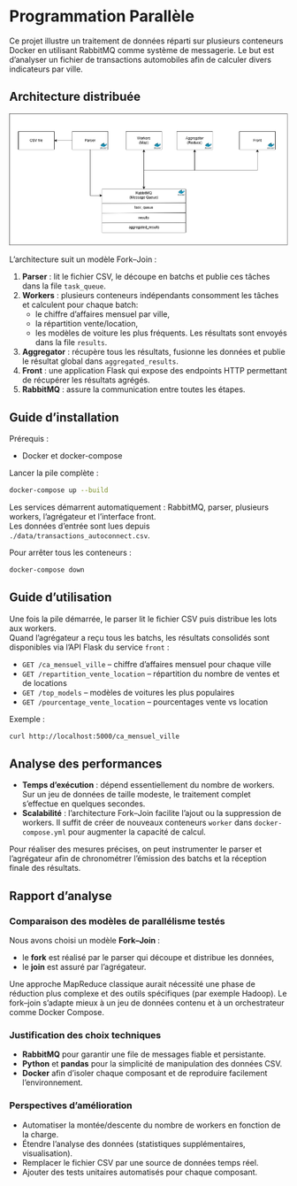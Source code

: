 # Programmation Parallèle

Ce projet illustre un traitement de données réparti sur plusieurs conteneurs Docker en utilisant RabbitMQ comme système de messagerie. Le but est d’analyser un fichier de transactions automobiles afin de calculer divers indicateurs par ville.

## Architecture distribuée

![Schéma d'architecture](img/architecture_prog_parallele.png)

L’architecture suit un modèle Fork–Join :

1. **Parser** : lit le fichier CSV, le découpe en batchs et publie ces tâches dans la file `task_queue`.
2. **Workers** : plusieurs conteneurs indépendants consomment les tâches et calculent pour chaque batch:
   - le chiffre d’affaires mensuel par ville,
   - la répartition vente/location,
   - les modèles de voiture les plus fréquents.
   Les résultats sont envoyés dans la file `results`.
3. **Aggregator** : récupère tous les résultats, fusionne les données et publie le résultat global dans `aggregated_results`.
4. **Front** : une application Flask qui expose des endpoints HTTP permettant de récupérer les résultats agrégés.
5. **RabbitMQ** : assure la communication entre toutes les étapes.

## Guide d’installation

Prérequis :
- Docker et docker-compose

Lancer la pile complète :

```bash
docker-compose up --build
```

Les services démarrent automatiquement : RabbitMQ, parser, plusieurs workers, l’agrégateur et l’interface front.  
Les données d’entrée sont lues depuis `./data/transactions_autoconnect.csv`.

Pour arrêter tous les conteneurs :

```bash
docker-compose down
```

## Guide d’utilisation

Une fois la pile démarrée, le parser lit le fichier CSV puis distribue les lots aux workers.  
Quand l’agrégateur a reçu tous les batchs, les résultats consolidés sont disponibles via l’API Flask du service `front` :

- `GET /ca_mensuel_ville` – chiffre d’affaires mensuel pour chaque ville
- `GET /repartition_vente_location` – répartition du nombre de ventes et de locations
- `GET /top_models` – modèles de voitures les plus populaires
- `GET /pourcentage_vente_location` – pourcentages vente vs location

Exemple :

```bash
curl http://localhost:5000/ca_mensuel_ville
```

## Analyse des performances

- **Temps d’exécution** : dépend essentiellement du nombre de workers. Sur un jeu de données de taille modeste, le traitement complet s’effectue en quelques secondes.  
- **Scalabilité** : l’architecture Fork–Join facilite l’ajout ou la suppression de workers. Il suffit de créer de nouveaux conteneurs `worker` dans `docker-compose.yml` pour augmenter la capacité de calcul.

Pour réaliser des mesures précises, on peut instrumenter le parser et l’agrégateur afin de chronométrer l’émission des batchs et la réception finale des résultats.

## Rapport d’analyse

### Comparaison des modèles de parallélisme testés

Nous avons choisi un modèle **Fork–Join** :
- le **fork** est réalisé par le parser qui découpe et distribue les données,
- le **join** est assuré par l’agrégateur.

Une approche MapReduce classique aurait nécessité une phase de réduction plus complexe et des outils spécifiques (par exemple Hadoop). Le fork–join s’adapte mieux à un jeu de données contenu et à un orchestrateur comme Docker Compose.

### Justification des choix techniques

- **RabbitMQ** pour garantir une file de messages fiable et persistante.
- **Python** et **pandas** pour la simplicité de manipulation des données CSV.
- **Docker** afin d’isoler chaque composant et de reproduire facilement l’environnement.

### Perspectives d’amélioration

- Automatiser la montée/descente du nombre de workers en fonction de la charge.
- Étendre l’analyse des données (statistiques supplémentaires, visualisation).
- Remplacer le fichier CSV par une source de données temps réel.
- Ajouter des tests unitaires automatisés pour chaque composant.

